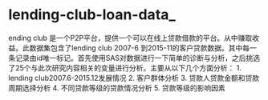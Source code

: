 # lending-club-loan-data_
ending club 是一个P2P平台，提供一个可以在线上贷款借款的平台。从中赚取收益。此数据集包含了lending club 2007-6 到2015-11的客户贷款数据。其中每一条记录由id唯一标记。首先使用SAS对数据进行一下简单的诊断与分析，之后挑选了25个与此次研究内容相关的变量进行分析。主要从以下几个方面分析：  1. lending club2007.6-2015.12发展情况  2. 客户群体分析  3. 贷款人贷款金额和贷款周期选择分析  4. 不同贷款等级的贷款情况分析  5. 贷款等级的影响因素
